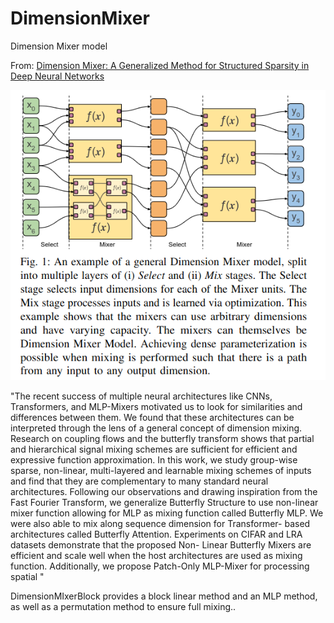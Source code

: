 # DimensionMixer
Dimension Mixer model 

From:
[Dimension Mixer: A Generalized Method for
Structured Sparsity in Deep Neural Networks](https://arxiv.org/pdf/2311.18735.pdf)

![DimensionMixer](/img/DimensionMixer.png)

"The recent success of multiple neural architectures
like CNNs, Transformers, and MLP-Mixers motivated us to look
for similarities and differences between them. We found that
these architectures can be interpreted through the lens of a
general concept of dimension mixing. Research on coupling flows
and the butterfly transform shows that partial and hierarchical
signal mixing schemes are sufficient for efficient and expressive
function approximation. In this work, we study group-wise
sparse, non-linear, multi-layered and learnable mixing schemes of
inputs and find that they are complementary to many standard
neural architectures. Following our observations and drawing
inspiration from the Fast Fourier Transform, we generalize
Butterfly Structure to use non-linear mixer function allowing
for MLP as mixing function called Butterfly MLP. We were
also able to mix along sequence dimension for Transformer-
based architectures called Butterfly Attention. Experiments on
CIFAR and LRA datasets demonstrate that the proposed Non-
Linear Butterfly Mixers are efficient and scale well when the
host architectures are used as mixing function. Additionally, we
propose Patch-Only MLP-Mixer for processing spatial "

DimensionMIxerBlock provides a block linear method and an MLP method, as well as a permutation method to ensure full mixing..
